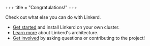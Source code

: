+++
title = "Congratulations!"
+++

Check out what else you can do with Linkerd.

- [Get started](../getting-started/) and install Linkerd on your own cluster.
- [Learn more](../architecture/) about Linkerd's architecture.
- [Get involved](../get-involved/) by asking questions or contributing to the
  project!
